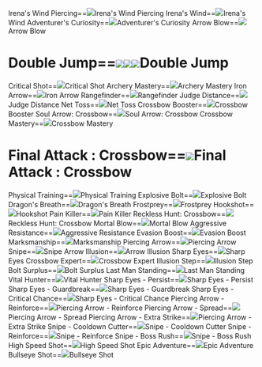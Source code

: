 Irena's Wind Piercing==<img src="upload/mxd/Marksman/Skill_Irena's_Wind_Piercing.png"/>Irena's Wind Piercing
Irena's Wind==<img src="upload/mxd/Marksman/Skill_Irena's_Wind.png"/>Irena's Wind
Adventurer's Curiosity==<img src="upload/mxd/Marksman/Skill_Adventurer's_Curiosity.png"/>Adventurer's Curiosity
Arrow Blow==<img src="upload/mxd/Marksman/Skill_Arrow_Blow.png"/>Arrow Blow
# Double Jump==<img src="upload/mxd/Marksman/Skill_Double_Jump_(Archer).png"/><img src="upload/mxd/Marksman/Skill_Double_Jump_(Hunter).png"/><img src="upload/mxd/Marksman/Skill_Double_Jump_(Crossbowman).png"/>Double Jump
Critical Shot==<img src="upload/mxd/Marksman/Skill_Critical_Shot.png"/>Critical Shot
Archery Mastery==<img src="upload/mxd/Marksman/Skill_Archery_Mastery.png"/>Archery Mastery
Iron Arrow==<img src="upload/mxd/Marksman/Skill_Iron_Arrow.png"/>Iron Arrow
Rangefinder==<img src="upload/mxd/Marksman/Skill_Rangefinder.png"/>Rangefinder
Judge Distance==<img src="upload/mxd/Marksman/Skill_Judge_Distance.png"/>Judge Distance
Net Toss==<img src="upload/mxd/Marksman/Skill_Net_Toss.png"/>Net Toss
Crossbow Booster==<img src="upload/mxd/Marksman/Skill_Crossbow_Booster.png"/>Crossbow Booster
Soul Arrow: Crossbow==<img src="upload/mxd/Marksman/Skill_Soul_Arrow_Bow.png"/>Soul Arrow: Crossbow
Crossbow Mastery==<img src="upload/mxd/Marksman/Skill_Crossbow_Mastery.png"/>Crossbow Mastery
# Final Attack : Crossbow==<img src="upload/mxd/Marksman/Skill_Final_Attack.png"/>Final Attack : Crossbow
Physical Training==<img src="upload/mxd/Marksman/Skill_Physical_Training.png"/>Physical Training
Explosive Bolt==<img src="upload/mxd/Marksman/Skill_Explosive_Bolt.png"/>Explosive Bolt
Dragon's Breath==<img src="upload/mxd/Marksman/Skill_Dragon's_Breath.png"/>Dragon's Breath
Frostprey==<img src="upload/mxd/Marksman/Skill_Frostprey.png"/>Frostprey
Hookshot==<img src="upload/mxd/Marksman/Skill_Hookshot_(Sniper).png"/>Hookshot
Pain Killer==<img src="upload/mxd/Marksman/Skill_Pain_Killer.png"/>Pain Killer
Reckless Hunt: Crossbow==<img src="upload/mxd/Marksman/Skill_Reckless_Hunt_Crossbow.png"/>Reckless Hunt: Crossbow
Mortal Blow==<img src="upload/mxd/Marksman/Skill_Mortal_Blow.png"/>Mortal Blow
Aggressive Resistance==<img src="upload/mxd/Marksman/Skill_Aggressive_Resistance.png"/>Aggressive Resistance
Evasion Boost==<img src="upload/mxd/Marksman/Skill_Evasion_Boost.png"/>Evasion Boost
Marksmanship==<img src="upload/mxd/Marksman/Skill_Marksmanship.png"/>Marksmanship
Piercing Arrow==<img src="upload/mxd/Marksman/Skill_Piercing_Arrow.png"/>Piercing Arrow
Snipe==<img src="upload/mxd/Marksman/Skill_Snipe.png"/>Snipe
Arrow Illusion==<img src="upload/mxd/Marksman/Skill_Arrow_Illusion.png"/>Arrow Illusion
Sharp Eyes==<img src="upload/mxd/Marksman/Skill_Sharp_Eyes.png"/>Sharp Eyes
Crossbow Expert==<img src="upload/mxd/Marksman/Skill_Crossbow_Expert.png"/>Crossbow Expert
Illusion Step==<img src="upload/mxd/Marksman/Skill_Illusion_Step.png"/>Illusion Step
Bolt Surplus==<img src="upload/mxd/Marksman/Skill_Bolt_Surplus.png"/>Bolt Surplus
Last Man Standing==<img src="upload/mxd/Marksman/Skill_Last_Man_Standing.png"/>Last Man Standing
Vital Hunter==<img src="upload/mxd/Marksman/Skill_Vital_Hunter.png"/>Vital Hunter
Sharp Eyes \- Persist==<img src="upload/mxd/Marksman/Skill_Sharp_Eyes_-_Persist.png"/>Sharp Eyes - Persist
Sharp Eyes \- Guardbreak==<img src="upload/mxd/Marksman/Skill_Sharp_Eyes_-_Guardbreak.png"/>Sharp Eyes - Guardbreak
Sharp Eyes \- Critical Chance==<img src="upload/mxd/Marksman/Skill_Sharp_Eyes_-_Critical_Chance.png"/>Sharp Eyes - Critical Chance
Piercing Arrow \- Reinforce==<img src="upload/mxd/Marksman/Skill_Piercing_Arrow_-_Reinforce.png"/>Piercing Arrow - Reinforce
Piercing Arrow \- Spread==<img src="upload/mxd/Marksman/Skill_Piercing_Arrow_-_Spread.png"/>Piercing Arrow - Spread
Piercing Arrow \- Extra Strike==<img src="upload/mxd/Marksman/Skill_Piercing_Arrow_-_Extra_Strike.png"/>Piercing Arrow - Extra Strike
Snipe \- Cooldown Cutter==<img src="upload/mxd/Marksman/Skill_Snipe_-_Cooldown_Cutter.png"/>Snipe - Cooldown Cutter
Snipe \- Reinforce==<img src="upload/mxd/Marksman/Skill_Snipe_-_Reinforce.png"/>Snipe - Reinforce
Snipe \- Boss Rush==<img src="upload/mxd/Marksman/Skill_Snipe_-_Boss_Rush.png"/>Snipe - Boss Rush
High Speed Shot==<img src="upload/mxd/Marksman/Skill_High_Speed_Shot.png"/>High Speed Shot
Epic Adventure==<img src="upload/mxd/Marksman/Skill_Epic_Adventure_(Bowman).png"/>Epic Adventure
Bullseye Shot==<img src="upload/mxd/Marksman/Skill_Bullseye_Shot.png"/>Bullseye Shot
